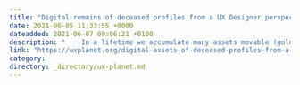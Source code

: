 ```yaml
---
title: "Digital remains of deceased profiles from a UX Designer perspective"
date: 2021-06-05 11:33:55 +0000
dateadded: 2021-06-07 09:06:21 +0100
description: "    In a lifetime we accumulate many assets movable (gold, cash, vehicles, etc) and immovable (house, land, etc). When people pass away…  Continue reading on UX Planet »  "
link: "https://uxplanet.org/digital-assets-of-deceased-profiles-from-a-ux-designer-perspective-36abbc0951b?source=rss----819cc2aaeee0---4"
category:
directory: _directory/ux-planet.md
---
```

